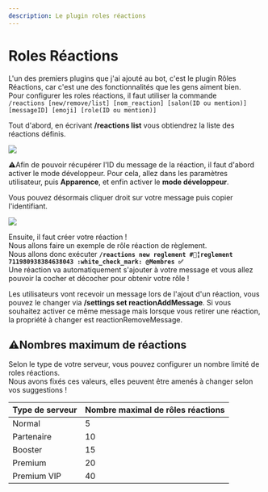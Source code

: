 ```yaml
---
description: Le plugin roles réactions
---
```


# Roles Réactions

L'un des premiers plugins que j'ai ajouté au bot, c'est le plugin Rôles Réactions, car c'est une des fonctionnalités que les gens aiment bien.  
Pour configurer les roles réactions, il faut utiliser la commande  
`/reactions [new/remove/list] [nom_reaction] [salon(ID ou mention)] [messageID] [emoji] [role(ID ou mention)]`

Tout d'abord, en écrivant **/reactions list** vous obtiendrez la liste des réactions définis.

![](https://github.com/kewanfr/StarGamingDocs/tree/1a5963a519c207a7566a5c0847feb25a17f38957/.gitbook/assets/reactions.png)

⚠️Afin de pouvoir récupérer l'ID du message de la réaction, il faut d'abord activer le mode développeur. Pour cela, allez dans les paramètres utilisateur, puis **Apparence**, et enfin activer le **mode développeur**.

Vous pouvez désormais cliquer droit sur votre message puis copier l'identifiant.

![](https://github.com/kewanfr/StarGamingDocs/tree/1a5963a519c207a7566a5c0847feb25a17f38957/.gitbook/assets/copy-id.png)

Ensuite, il faut créer votre réaction !  
Nous allons faire un exemple de rôle réaction de règlement.  
Nous allons donc exécuter **`/reactions new reglement #📜╏reglement 711980938384638043 :white_check_mark: @Membres ✅`**  
Une réaction va automatiquement s'ajouter à votre message et vous allez pouvoir la cocher et décocher pour obtenir votre rôle !

Les utilisateurs vont recevoir un message lors de l'ajout d'un réaction, vous pouvez le changer via **/settings set reactionAddMessage**. Si vous souhaitez activer ce même message mais lorsque vous retirer une réaction, la propriété à changer est reactionRemoveMessage.

## ⚠️Nombres maximum de réactions

Selon le type de votre serveur, vous pouvez configurer un nombre limité de roles réactions.  
Nous avons fixés ces valeurs, elles peuvent être amenés à changer selon vos suggestions !

| Type de serveur | Nombre maximal de rôles réactions |
| :--- | :--- |
| Normal | 5 |
| Partenaire | 10 |
| Booster | 15 |
| Premium | 20 |
| Premium VIP | 40 |

